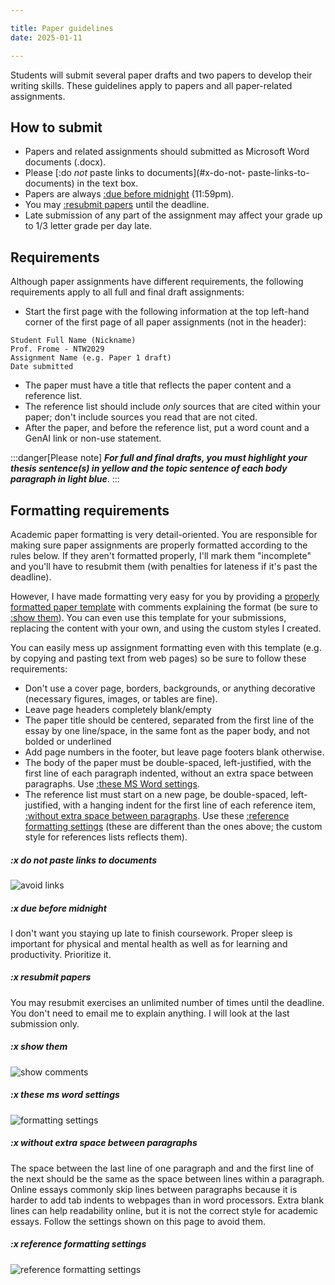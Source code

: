 ```yaml
---

title: Paper guidelines
date: 2025-01-11

---
```


Students will submit several paper drafts and two papers  to develop their writing skills. These guidelines apply to papers and all paper-related assignments.

## How to submit

- Papers and related assignments should submitted as Microsoft Word documents (.docx).
- Please [:do _not_ paste links to documents](#x-do-not- paste-links-to-documents) in the text box.
- Papers are always [:due before midnight](#x-due-before-midnight) (11:59pm).
- You may [:resubmit papers](#x-resubmit-papers) until the deadline.
- Late submission of any part of the assignment may affect your grade up to 1/3 letter grade per day late.

## Requirements

Although paper assignments have different requirements, the following requirements apply to all full and final draft assignments:

- Start the first page with the following information at the top left-hand corner of the first page of all paper assignments (not in the header):

```text
Student Full Name (Nickname)
Prof. Frome - NTW2029
Assignment Name (e.g. Paper 1 draft)
Date submitted
```

- The paper must have a title that reflects the paper content and a reference list.
- The reference list should include _only_ sources that are cited within your paper; don't include sources you read that are not cited.
- After the paper, and before the reference list, put a word count and a GenAI link or non-use statement.

:::danger[Please note]
**_For full and final drafts, you must highlight your thesis sentence(s) in yellow and the topic sentence of each body paragraph in light blue_**.
:::

## Formatting requirements

Academic paper formatting is very detail-oriented. You are responsible for making sure paper assignments are properly formatted according to the rules below. If they aren't formatted properly, I'll mark them "incomplete" and you'll have to resubmit them (with penalties for lateness if it's past the deadline).

However, I have made formatting very easy for you by providing a [properly formatted paper template](/downloads/ntw2029-paper.docx) with comments explaining the format (be sure to [:show them](#x-show-them)). You can even use this template for your submissions, replacing the content with your own, and using the custom styles I created.

You can easily mess up assignment formatting even with this template (e.g. by copying and pasting text from web pages) so be sure to follow these requirements:

- Don't use a cover page, borders, backgrounds, or anything decorative (necessary figures, images, or tables are fine).
- Leave page headers completely blank/empty
- The paper title should be centered, separated from the first line of the essay by one line/space, in the same font as the paper body, and not bolded or underlined
- Add page numbers in the footer, but leave page footers blank otherwise.
- The body of the paper must be double-spaced, left-justified, with the first line of each paragraph indented,  without an extra space between paragraphs. Use [:these MS Word settings](#x-these-MS-Word-settings).
- The reference list must start on a new page, be double-spaced, left-justified, with a hanging indent for the first line of each reference item, [:without extra space between paragraphs](#x-without-extra-space-between-paragraphs). Use these [:reference formatting settings](#x-reference-formatting-settings) (these are different than the ones above; the custom style for references lists reflects them).

##### :x do not paste links to documents

![avoid links](/images/link-to-file.png)

##### :x due before midnight

I don't want you staying up late to finish coursework. Proper sleep is important for physical and mental health as well as for learning and productivity. Prioritize it.

##### :x resubmit papers

You may resubmit exercises an unlimited number of times until the deadline. You don't need to email me to explain anything. I will look at the last submission only.

##### :x show them

![show comments](/images/show-comments.jpg)

##### :x these ms word settings

![formatting settings](/images/formatting-settings.jpg)

##### :x without extra space between paragraphs

The space between the last line of one paragraph and and the first line of the next should be the same as the space between lines within a paragraph. Online essays commonly skip lines between paragraphs because it is harder to add tab indents to webpages than in word processors. Extra blank lines can help readability online, but it is not the correct style for academic essays. Follow the settings shown on this page to avoid them.

##### :x reference formatting settings

![reference formatting settings](/images/reference-formatting.jpg)
